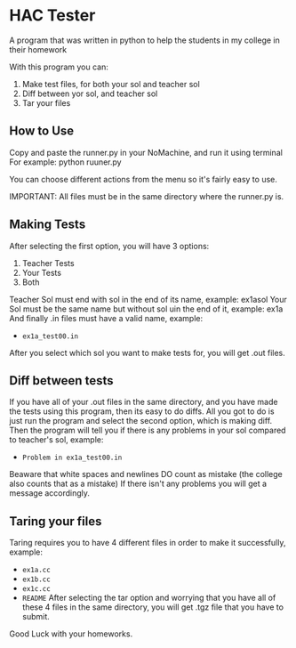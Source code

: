 # HAC Tester
A program that was written in python to help the students in my college in their homework

With this program you can:
1. Make test files, for both your sol and teacher sol
2. Diff between yor sol, and teacher sol
3. Tar your files

## How to Use ##
Copy and paste the runner.py in your NoMachine, and run it using terminal
For example: python ruuner.py

You can choose different actions from the menu so it's fairly easy to use.

IMPORTANT: All files must be in the same directory where the runner.py is.

## Making Tests ##

After selecting the first option, you will have 3 options:
1. Teacher Tests
2. Your Tests
3. Both

Teacher Sol must end with sol in the end of its name, example: ex1asol
Your Sol must be the same name but without sol uin the end of it, example: ex1a
And finally .in files must have a valid name, example:
  * `ex1a_test00.in`


After you select which sol you want to make tests for, you will get .out files.

## Diff between tests ##

If you have all of your .out files in the same directory, and you have made the tests using this program, then its easy to do diffs.
All you got to do is just run the program and select the second option, which is making diff.
Then the program will tell you if there is any problems in your sol compared to teacher's sol, example:
 * `Problem in ex1a_test00.in`

Beaware that white spaces and newlines DO count as mistake (the college also counts that as a mistake)
If there isn't any problems you will get a message accordingly.

## Taring your files ##

Taring requires you to have 4 different files in order to make it successfully, example:
* `ex1a.cc`
* `ex1b.cc`
* `ex1c.cc`
* `README`
After selecting the tar option and worrying that you have all of these 4 files in the same directory, you will get .tgz file that you have to submit.


Good Luck with your homeworks.

